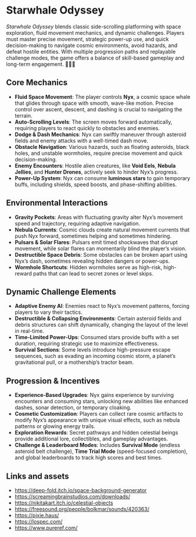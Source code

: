 # Starwhale Odyssey

*Starwhale Odyssey* blends classic side-scrolling platforming with space exploration, fluid movement mechanics, and dynamic challenges. Players must master precise movement, strategic power-up use, and quick decision-making to navigate cosmic environments, avoid hazards, and defeat hostile entities. With multiple progression paths and replayable challenge modes, the game offers a balance of skill-based gameplay and long-term engagement. 🚀🐋✨

## Core Mechanics
- **Fluid Space Movement**: The player controls **Nyx**, a cosmic space whale that glides through space with smooth, wave-like motion. Precise control over ascent, descent, and dashing is crucial to navigating the terrain.
- **Auto-Scrolling Levels**: The screen moves forward automatically, requiring players to react quickly to obstacles and enemies.
- **Dodge & Dash Mechanics**: Nyx can swiftly maneuver through asteroid fields and enemy attacks with a well-timed dash move.
- **Obstacle Navigation**: Various hazards, such as floating asteroids, black holes, and unstable wormholes, require precise movement and quick decision-making.
- **Enemy Encounters**: Hostile alien creatures, like **Void Eels**, **Nebula Jellies**, and **Hunter Drones**, actively seek to hinder Nyx’s progress.
- **Power-Up System**: Nyx can consume **luminous stars** to gain temporary buffs, including shields, speed boosts, and phase-shifting abilities.

## Environmental Interactions
- **Gravity Pockets**: Areas with fluctuating gravity alter Nyx’s movement speed and trajectory, requiring adaptive navigation.
- **Nebula Currents**: Cosmic clouds create natural movement currents that push Nyx forward, sometimes helping and sometimes hindering.
- **Pulsars & Solar Flares**: Pulsars emit timed shockwaves that disrupt movement, while solar flares can momentarily blind the player’s vision.
- **Destructible Space Debris**: Some obstacles can be broken apart using Nyx’s dash, sometimes revealing hidden dangers or power-ups.
- **Wormhole Shortcuts**: Hidden wormholes serve as high-risk, high-reward paths that can lead to secret zones or level skips.

## Dynamic Challenge Elements
- **Adaptive Enemy AI**: Enemies react to Nyx’s movement patterns, forcing players to vary their tactics.
- **Destructible & Collapsing Environments**: Certain asteroid fields and debris structures can shift dynamically, changing the layout of the level in real-time.
- **Time-Limited Power-Ups**: Consumed stars provide buffs with a set duration, requiring strategic use to maximize effectiveness.
- **Survival Sections**: Some levels introduce high-pressure escape sequences, such as evading an incoming cosmic storm, a planet’s gravitational pull, or a mothership’s tractor beam.

## Progression & Incentives
- **Experience-Based Upgrades**: Nyx gains experience by surviving encounters and consuming stars, unlocking new abilities like enhanced dashes, sonar detection, or temporary cloaking.
- **Cosmetic Customization**: Players can collect rare cosmic artifacts to modify Nyx’s appearance with unique visual effects, such as nebula patterns or glowing energy trails.
- **Exploration Rewards**: Secret pathways and hidden celestial beings provide additional lore, collectibles, and gameplay advantages.
- **Challenge & Leaderboard Modes**: Includes **Survival Mode** (endless asteroid belt challenge), **Time Trial Mode** (speed-focused completion), and global leaderboards to track high scores and best times.

## Links and assets
- https://deep-fold.itch.io/space-background-generator
- https://screamingbrainstudios.com/downloads/
- https://nikitakart.itch.io/celestial-objects
- https://freesound.org/people/bolkmar/sounds/420363/
- https://pixie.haus/
- https://lospec.com/
- https://www.pureref.com/